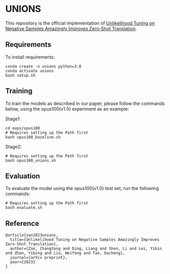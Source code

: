 # UNIONS
This repository is the official implementation of [Unlikelihood Tuning on Negative Samples Amazingly Improves Zero-Shot Translation](https://arxiv.org/abs/2309.16599). 
## Requirements

To install requirements:

```setup
conda create -n unions python=3.8
conda activate unions
bash setup.sh 
```

## Training

To train the models as described in our paper, please follow the commands below, using the opus100(v1.0) experiment as an example:

Stage1: 
```train
cd exps/opus100
# Requires setting up the Path first
bash opus100_baseline.sh 
```
Stage2: 
```train
# Requires setting up the Path first
bash opus100_unions.sh 
```

## Evaluation
To evaluate the model using the opus100(v1.0) test set, run the following commands:

```eval
# Requires setting up the Path first
bash evaluate.sh 
```

## Reference

```
@article{zan2023unions,
  title={Unlikelihood Tuning on Negative Samples Amazingly Improves Zero-Shot Translation},
  author={Zan, Changtong and Ding, Liang and Shen, Li and Lei, Yibin and Zhan, Yibing and Liu, Weifeng and Tao, Dacheng},
  journal={arXiv preprint},
  year={2023}
}
```

